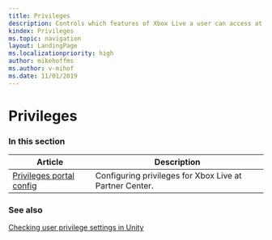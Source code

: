 ```yaml
---
title: Privileges
description: Controls which features of Xbox Live a user can access at a given point in time.
kindex: Privileges
ms.topic: navigation
layout: LandingPage
ms.localizationpriority: high
author: mikehoffms
ms.author: v-mihof
ms.date: 11/01/2019
---
```


# Privileges


### In this section

| Article | Description |
|---------|-------------|
| [Privileges portal config](config/live-privileges-config-nav.md) | Configuring privileges for Xbox Live at Partner Center. |


### See also

[Checking user privilege settings in Unity](../../../get-started/setup-ide/creators/unity-win10/live-check-privileges-unity.md)
